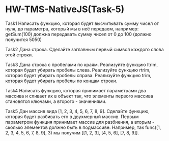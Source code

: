 # HW-TMS-NativeJS(Task-5)
Task1 Написать функцию, которая будет высчитывать сумму чисел от нуля, до параметра, 
который мы в неё передаем, например: getSum(100) должна передавать сумму чисел 
от 0 до 100 (должно получится 5050)

Task2 Дана строка. Сделайте заглавным первый символ каждого слова этой строки.

Task3 Дана строка с пробелами по краям. 
Реализуйте функцию ltrim, которая будет убирать пробелы слева. 
Реализуйте функцию rtrim, которая будет убирать пробелы справа. 
Реализуйте функцию trim, которая будет убирать пробелы по концам строки.

Task4 Написать функцию, которая принимает параметрами два массива и сливает их в объект так, 
что элементы первого массива становятся ключами, а второго - значениями.

Task5 Дан массив вида [1, 2, 3, 4, 5, 6, 7, 8, 9]. 
Сделайте функцию, которая будет разбивать его в двухмерный массив.
Первым параметром функция принимает массив для разбиения, а вторым - сколько элементов должно быть в подмассиве.
Например, так 
func([1, 2, 3, 4, 5, 6, 7, 8, 9], 3) 
мы получим [[1, 2, 3], [4, 5, 6], [7, 8, 9]].
